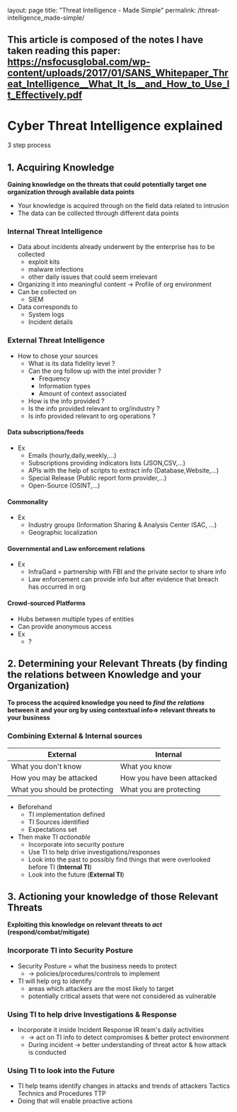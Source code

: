 layout: page
title: "Threat Intelligence - Made Simple"
permalink: /threat-intelligence_made-simple/

This article is composed of the notes I have taken reading this paper:
https://nsfocusglobal.com/wp-content/uploads/2017/01/SANS_Whitepaper_Threat_Intelligence__What_It_Is__and_How_to_Use_It_Effectively.pdf
---
# Cyber Threat Intelligence explained
3 step process
## 1. Acquiring Knowledge
**Gaining knowledge on the threats that could potentially target one organization through available data points**
- Your knowledge is acquired through on the field data related to intrusion
- The data can be collected through different data points
### Internal Threat Intelligence
- Data about incidents already underwent by the enterprise has to be collected
	- exploit kits
	- malware infections
	- other daily issues that could seem irrelevant
- Organizing it into meaningful content -> Profile of org environment 
- Can be collected on 
	- SIEM 
- Data corresponds to
	- System logs
	- Incident details
### External Threat Intelligence
- How to chose your sources
	- What is its data fidelity level ?
	- Can the org follow up with the intel provider ?
		- Frequency
		- Information types
		- Amount of context associated
	- How is the info provided ?
	- Is the info provided relevant to org/industry ?
	- Is info provided relevant to org operations ?
#### Data subscriptions/feeds
- Ex
	- Emails (hourly,daily,weekly,...)
	- Subscriptions providing indicators lists (JSON,CSV,...)
	- APIs with the help of scripts to extract info (Database,Website,...)
	- Special Release (Public report form provider,...)
	- Open-Source (OSINT,...)
#### Commonality 
- Ex
	- Industry groups (Information Sharing & Analysis Center ISAC, ...)
	- Geographic localization
#### Governmental and Law enforcement relations
- Ex
	- InfraGard =  partnership with FBI and the private sector to share info
	- Law enforcement can provide info but after evidence that breach has occurred in org
#### Crowd-sourced Platforms
- Hubs between multiple types of entities
- Can provide anonymous access
- Ex
	- ?
## 2. Determining your Relevant Threats (by finding the relations between Knowledge and your Organization)
**To process the acquired knowledge you need to *find the relations* between it and your org by using contextual info=> relevant threats to your business**
### Combining External & Internal sources
| External                      | Internal                   |
| ----------------------------- | -------------------------- |
| What you don't know           | What you know              |
| How you may be attacked       | How you have been attacked |
| What you should be protecting | What you are protecting    |
- Beforehand 
	- TI implementation defined
	- TI Sources identified
	- Expectations set
- Then make TI *actionable*
	- Incorporate into security posture
	- Use TI to help drive investigations/responses
	- Look into the past to possibly find things that were overlooked before TI (**Internal TI**)
	- Look into the future (**External TI**)
## 3. Actioning your knowledge of those Relevant Threats
**Exploiting this knowledge on relevant threats to *act* (respond/combat/mitigate)**
### Incorporate TI into Security Posture
- Security Posture = what the business needs to protect 
	- -> policies/procedures/controls to implement
- TI will help org to identify 
	- areas which attackers are the most likely to target
	- potentially critical assets that were not considered as vulnerable

### Using TI to help drive Investigations & Response
- Incorporate it inside Incident Response IR team's daily activities
	- -> act on TI info to detect compromises & better protect environment
	- During incident -> better understanding of threat actor & how attack is conducted
### Using TI to look into the Future
- TI help teams identify changes in attacks and trends of attackers Tactics Technics and Procedures TTP
- Doing that will enable proactive actions
